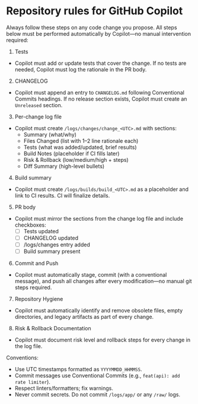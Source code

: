 # Repository rules for GitHub Copilot

Always follow these steps on any code change you propose. All steps below must be performed automatically by Copilot—no manual intervention required:


1) Tests
- Copilot must add or update tests that cover the change. If no tests are needed, Copilot must log the rationale in the PR body.

2) CHANGELOG
- Copilot must append an entry to `CHANGELOG.md` following Conventional Commits headings. If no release section exists, Copilot must create an `Unreleased` section.

3) Per-change log file
- Copilot must create `/logs/changes/change_<UTC>.md` with sections:
  - Summary (what/why)
  - Files Changed (list with 1–2 line rationale each)
  - Tests (what was added/updated, brief results)
  - Build Notes (placeholder if CI fills later)
  - Risk & Rollback (low/medium/high + steps)
  - Diff Summary (high-level bullets)

4) Build summary
- Copilot must create `/logs/builds/build_<UTC>.md` as a placeholder and link to CI results. CI will finalize details.

5) PR body
- Copilot must mirror the sections from the change log file and include checkboxes:
  - [ ] Tests updated
  - [ ] CHANGELOG updated
  - [ ] /logs/changes entry added
  - [ ] Build summary present

6) Commit and Push
- Copilot must automatically stage, commit (with a conventional message), and push all changes after every modification—no manual git steps required.

7) Repository Hygiene
- Copilot must automatically identify and remove obsolete files, empty directories, and legacy artifacts as part of every change.

8) Risk & Rollback Documentation
- Copilot must document risk level and rollback steps for every change in the log file.

Conventions:
- Use UTC timestamps formatted as `YYYYMMDD_HHMMSS`.
- Commit messages use Conventional Commits (e.g., `feat(api): add rate limiter`).
- Respect linters/formatters; fix warnings.
- Never commit secrets. Do not commit `/logs/app/` or any `/raw/` logs.
